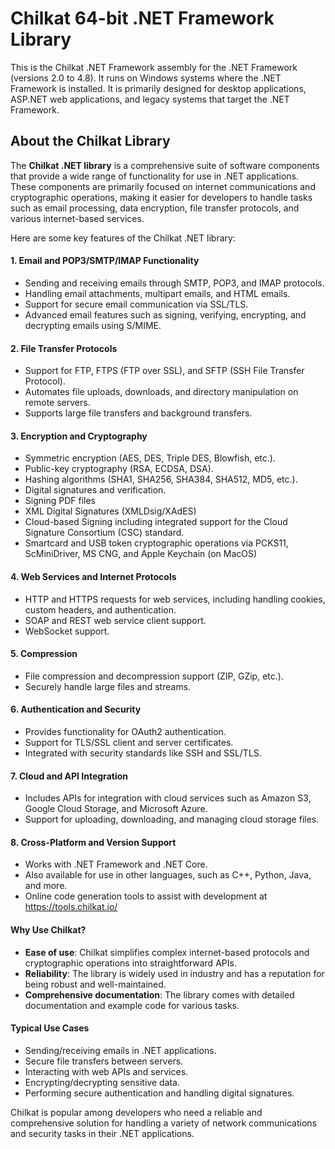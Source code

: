 # Chilkat 64-bit .NET Framework Library

This is the Chilkat .NET Framework assembly for the .NET Framework (versions 2.0 to 4.8).  It runs on Windows systems where the .NET Framework is installed. It is primarily designed for desktop applications, ASP.NET web applications, and legacy systems that target the .NET Framework.

## About the Chilkat Library

The **Chilkat .NET library** is a comprehensive suite of software components that provide a wide range of functionality for use in .NET applications. These components are primarily focused on internet communications and cryptographic operations, making it easier for developers to handle tasks such as email processing, data encryption, file transfer protocols, and various internet-based services.

Here are some key features of the Chilkat .NET library:

#### 1\. **Email and POP3/SMTP/IMAP Functionality**

*   Sending and receiving emails through SMTP, POP3, and IMAP protocols.
*   Handling email attachments, multipart emails, and HTML emails.
*   Support for secure email communication via SSL/TLS.
*   Advanced email features such as signing, verifying, encrypting, and decrypting emails using S/MIME.

#### 2\. **File Transfer Protocols**

*   Support for FTP, FTPS (FTP over SSL), and SFTP (SSH File Transfer Protocol).
*   Automates file uploads, downloads, and directory manipulation on remote servers.
*   Supports large file transfers and background transfers.

#### 3\. **Encryption and Cryptography**

*   Symmetric encryption (AES, DES, Triple DES, Blowfish, etc.).
*   Public-key cryptography (RSA, ECDSA, DSA).
*   Hashing algorithms (SHA1, SHA256, SHA384, SHA512, MD5, etc.).
*   Digital signatures and verification.
*   Signing PDF files
*   XML Digital Signatures (XMLDsig/XAdES)
*   Cloud-based Signing including integrated support for the Cloud Signature Consortium (CSC) standard.
*   Smartcard and USB token cryptographic operations via PCKS11, ScMiniDriver, MS CNG, and Apple Keychain (on MacOS)

#### 4\. **Web Services and Internet Protocols**

*   HTTP and HTTPS requests for web services, including handling cookies, custom headers, and authentication.
*   SOAP and REST web service client support.
*   WebSocket support.

#### 5\. **Compression**

*   File compression and decompression support (ZIP, GZip, etc.).
*   Securely handle large files and streams.

#### 6\. **Authentication and Security**

*   Provides functionality for OAuth2 authentication.
*   Support for TLS/SSL client and server certificates.
*   Integrated with security standards like SSH and SSL/TLS.

#### 7\. **Cloud and API Integration**

*   Includes APIs for integration with cloud services such as Amazon S3, Google Cloud Storage, and Microsoft Azure.
*   Support for uploading, downloading, and managing cloud storage files.

#### 8\. **Cross-Platform and Version Support**

*   Works with .NET Framework and .NET Core.
*   Also available for use in other languages, such as C++, Python, Java, and more.
*   Online code generation tools to assist with development at https://tools.chilkat.io/

#### Why Use Chilkat?

*   **Ease of use**: Chilkat simplifies complex internet-based protocols and cryptographic operations into straightforward APIs.
*   **Reliability**: The library is widely used in industry and has a reputation for being robust and well-maintained.
*   **Comprehensive documentation**: The library comes with detailed documentation and example code for various tasks.

#### Typical Use Cases

*   Sending/receiving emails in .NET applications.
*   Secure file transfers between servers.
*   Interacting with web APIs and services.
*   Encrypting/decrypting sensitive data.
*   Performing secure authentication and handling digital signatures.

Chilkat is popular among developers who need a reliable and comprehensive solution for handling a variety of network communications and security tasks in their .NET applications.